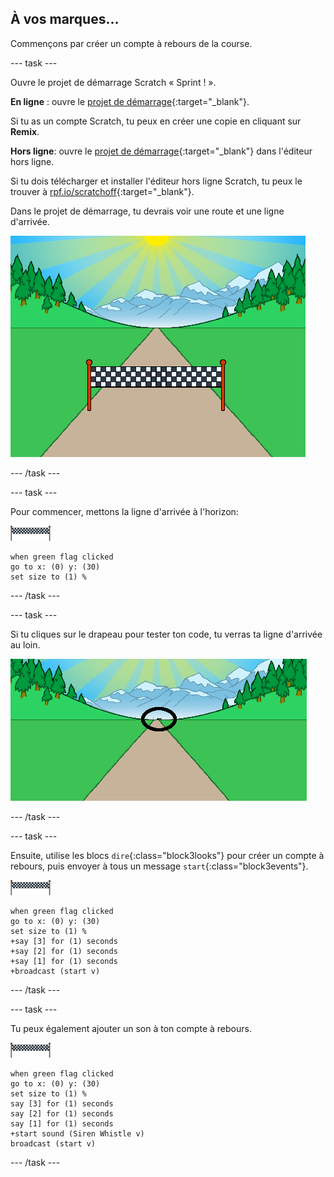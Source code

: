 ## À vos marques...

Commençons par créer un compte à rebours de la course.

--- task ---

Ouvre le projet de démarrage Scratch « Sprint ! ».

**En ligne** : ouvre le [projet de démarrage](https://scratch.mit.edu/projects/406227716){:target="_blank"}.

Si tu as un compte Scratch, tu peux en créer une copie en cliquant sur **Remix**.

**Hors ligne**: ouvre le [projet de démarrage](http://rpf.io/p/fr-FR/sprint-go){:target="_blank"} dans l'éditeur hors ligne.

Si tu dois télécharger et installer l'éditeur hors ligne Scratch, tu peux le trouver à [rpf.io/scratchoff](http://rpf.io/scratchoff){:target="_blank"}.

Dans le projet de démarrage, tu devrais voir une route et une ligne d'arrivée.

![projets de démarrage](images/sprint-starter.png)

--- /task ---

--- task ---

Pour commencer, mettons la ligne d'arrivée à l'horizon:

![sprite de la ligne d'arrivée](images/finish-line-sprite.png)

```blocks3
when green flag clicked
go to x: (0) y: (30)
set size to (1) %
```

--- /task ---

--- task ---

Si tu cliques sur le drapeau pour tester ton code, tu verras ta ligne d'arrivée au loin.

![ligne d'arrivée au loin](images/sprint-line-start-test-annotated.png)

--- /task ---

--- task ---

Ensuite, utilise les blocs `dire`{:class="block3looks"} pour créer un compte à rebours, puis envoyer à tous un message `start`{:class="block3events"}.

![sprite de la ligne d'arrivée](images/finish-line-sprite.png)

```blocks3
when green flag clicked
go to x: (0) y: (30)
set size to (1) %
+say [3] for (1) seconds
+say [2] for (1) seconds
+say [1] for (1) seconds
+broadcast (start v)
```

--- /task ---

--- task ---

Tu peux également ajouter un son à ton compte à rebours.

![sprite de la ligne d'arrivée](images/finish-line-sprite.png)

```blocks3
when green flag clicked
go to x: (0) y: (30)
set size to (1) %
say [3] for (1) seconds
say [2] for (1) seconds
say [1] for (1) seconds
+start sound (Siren Whistle v)
broadcast (start v)
```

--- /task ---
